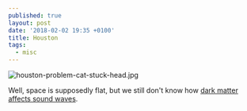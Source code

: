 ```yaml
---
published: true
layout: post
date: '2018-02-02 19:35 +0100'
title: Houston
tags:
  - misc
---
```

![houston-problem-cat-stuck-head.jpg]({{site.baseurl}}/media/houston-problem-cat-stuck-head.jpg)

Well, space is supposedly flat, but we still don't know how [dark matter affects sound waves](https://hydrogenaud.io/index.php/topic,115447).

